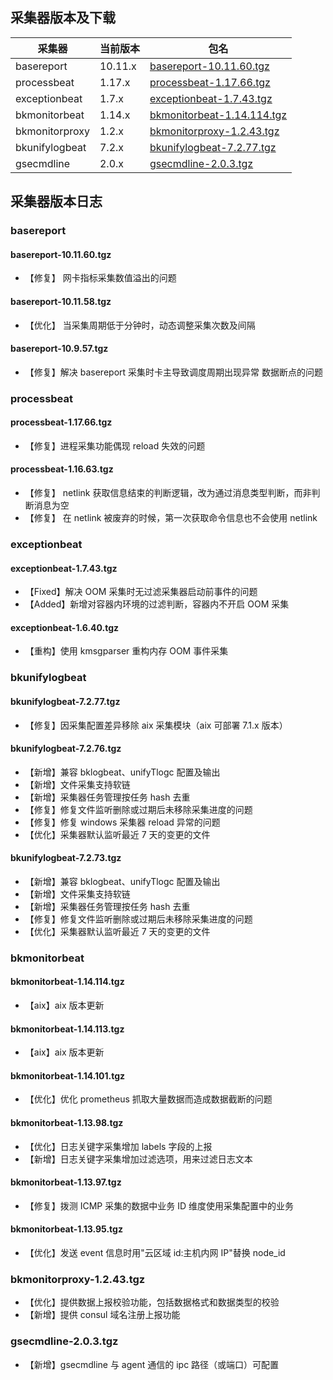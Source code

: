 ## 采集器版本及下载

采集器 | 当前版本 | 包名
----|------|---
basereport | 10.11.x | [basereport-10.11.60.tgz](https://bkopen-1252002024.file.myqcloud.com/gse_plugins/basereport-10.11.60.tgz)
processbeat | 1.17.x | [processbeat-1.17.66.tgz](https://bkopen-1252002024.file.myqcloud.com/gse_plugins/processbeat-1.17.66.tgz)
exceptionbeat | 1.7.x | [exceptionbeat-1.7.43.tgz](https://bkopen-1252002024.file.myqcloud.com/gse_plugins/exceptionbeat-1.7.43.tgz)
bkmonitorbeat | 1.14.x | [bkmonitorbeat-1.14.114.tgz](https://bkopen-1252002024.file.myqcloud.com/gse_plugins/bkmonitorbeat-1.14.114.tgz)
bkmonitorproxy | 1.2.x | [bkmonitorproxy-1.2.43.tgz](https://bkopen-1252002024.file.myqcloud.com/gse_plugins/bkmonitorproxy-1.2.43.tgz)
bkunifylogbeat | 7.2.x | [bkunifylogbeat-7.2.77.tgz](https://bkopen-1252002024.file.myqcloud.com/gse_plugins/bkunifylogbeat-7.2.77.tgz)
gsecmdline | 2.0.x | [gsecmdline-2.0.3.tgz](https://bkopen-1252002024.file.myqcloud.com/gse_plugins/gsecmdline-2.0.3.tgz)


## 采集器版本日志


### basereport

#### basereport-10.11.60.tgz

- 【修复】 网卡指标采集数值溢出的问题

#### basereport-10.11.58.tgz

- 【优化】 当采集周期低于分钟时，动态调整采集次数及间隔

#### basereport-10.9.57.tgz

- 【修复】解决 basereport 采集时卡主导致调度周期出现异常 数据断点的问题


### processbeat

#### processbeat-1.17.66.tgz

- 【修复】进程采集功能偶现 reload 失效的问题

#### processbeat-1.16.63.tgz

- 【修复】 netlink 获取信息结束的判断逻辑，改为通过消息类型判断，而非判断消息为空
- 【修复】 在 netlink 被废弃的时候，第一次获取命令信息也不会使用 netlink

### exceptionbeat

#### exceptionbeat-1.7.43.tgz

- 【Fixed】解决 OOM 采集时无过滤采集器启动前事件的问题
- 【Added】新增对容器内环境的过滤判断，容器内不开启 OOM 采集

#### exceptionbeat-1.6.40.tgz

- 【重构】使用 kmsgparser 重构内存 OOM 事件采集

### bkunifylogbeat

#### bkunifylogbeat-7.2.77.tgz

- 【修复】因采集配置差异移除 aix 采集模块（aix 可部署 7.1.x 版本）

#### bkunifylogbeat-7.2.76.tgz

- 【新增】兼容 bklogbeat、unifyTlogc 配置及输出
- 【新增】文件采集支持软链
- 【新增】采集器任务管理按任务 hash 去重
- 【修复】修复文件监听删除或过期后未移除采集进度的问题
- 【修复】修复 windows 采集器 reload 异常的问题
- 【优化】采集器默认监听最近 7 天的变更的文件

#### bkunifylogbeat-7.2.73.tgz

- 【新增】兼容 bklogbeat、unifyTlogc 配置及输出
- 【新增】文件采集支持软链
- 【新增】采集器任务管理按任务 hash 去重
- 【修复】修复文件监听删除或过期后未移除采集进度的问题
- 【优化】采集器默认监听最近 7 天的变更的文件

### bkmonitorbeat

#### bkmonitorbeat-1.14.114.tgz

- 【aix】aix 版本更新

#### bkmonitorbeat-1.14.113.tgz

- 【aix】aix 版本更新

#### bkmonitorbeat-1.14.101.tgz

- 【优化】优化 prometheus 抓取大量数据而造成数据截断的问题

#### bkmonitorbeat-1.13.98.tgz

- 【优化】日志关键字采集增加 labels 字段的上报
- 【新增】日志关键字采集增加过滤选项，用来过滤日志文本

#### bkmonitorbeat-1.13.97.tgz

- 【修复】拨测 ICMP 采集的数据中业务 ID 维度使用采集配置中的业务


#### bkmonitorbeat-1.13.95.tgz

- 【优化】发送 event 信息时用"云区域 id:主机内网 IP"替换 node_id

### bkmonitorproxy-1.2.43.tgz

- 【优化】提供数据上报校验功能，包括数据格式和数据类型的校验
- 【新增】提供 consul 域名注册上报功能


### gsecmdline-2.0.3.tgz

- 【新增】gsecmdline 与 agent 通信的 ipc 路径（或端口）可配置